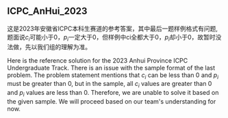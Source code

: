 ICPC_AnHui_2023
---
这是2023年安徽省ICPC本科生赛道的参考答案，其中最后一题样例格式有问题, 题面说$c_i$可能小于0，$p_i$一定大于0，但样例中ci全都大于0，$p_i$却小于0，故暂时没法做，先以我们组的理解为准。   

Here is the reference solution for the 2023 Anhui Province ICPC Undergraduate Track. There is an issue with the sample format of the last problem. The problem statement mentions that $c_i$ can be less than 0 and $p_i$ must be greater than 0, but in the sample, all $c_i$ values are greater than 0 and $p_i$ values are less than 0. Therefore, we are unable to solve it based on the given sample. We will proceed based on our team's understanding for now.